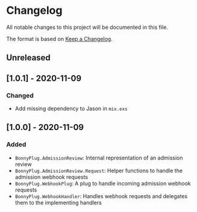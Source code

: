 # Changelog

All notable changes to this project will be documented in this file.

The format is based on [Keep a Changelog](https://keepachangelog.com/en/1.0.0/).

## Unreleased

## [1.0.1] - 2020-11-09

### Changed

* Add missing dependency to Jason in `mix.exs`

## [1.0.0] - 2020-11-09

### Added

* `BonnyPlug.AdmissionReview`: Internal representation of an admission review
* `BonnyPlug.AdmissionReview.Request`: Helper functions to handle the admission webhook requests
* `BonnyPlug.WebhookPlug`: A plug to handle incoming admission webhook requests
* `BonnyPlug.WebhookHandler`: Handles webhook requests and delegates them to the implementing handlers
